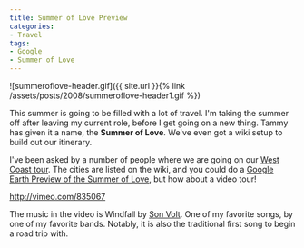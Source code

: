 ```yaml
---
title: Summer of Love Preview
categories:
- Travel
tags:
- Google
- Summer of Love
---
```


![summeroflove-header.gif]({{ site.url }}{% link /assets/posts/2008/summeroflove-header1.gif %})

This summer is going to be filled with a lot of travel. I'm taking the summer off after leaving my current role, before I get going on a new thing. Tammy has given it a name, the **Summer of Love**. We've even got a wiki setup to build out our itinerary.

I've been asked by a number of people where we are going on our [West Coast tour](http://wiki.thingelstad.com/SummerOfLove/WestCoast). The cities are listed on the wiki, and you could do a [Google Earth Preview of the Summer of Love](http://thingelstad.com/s/wp-content/uploads/2008/05/summer-of-love.kmz), but how about a video tour!

http://vimeo.com/835067

The music in the video is Windfall by [Son Volt](http://www.sonvolt.net/). One of my favorite songs, by one of my favorite bands. Notably, it is also the traditional first song to begin a road trip with.
